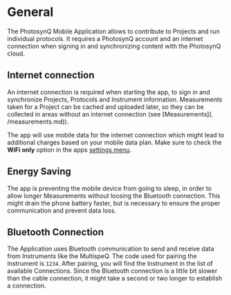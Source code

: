 # General

The PhotosynQ Mobile Application allows to contribute to Projects and run individual protocols. It requires a PhotosynQ account and an internet connection when signing in and synchronizing content with the PhotosynQ cloud.

## Internet connection

An internet connection is required when starting the app, to sign in and synchronize Projects, Protocols and Instrument information. Measurements taken for a Project can be cached and uploaded later, so they can be collected in areas without an internet connection (see [Measurements](. /measurements.md)).

The app will use mobile data for the internet connection which might lead to additional charges based on your mobile data plan. Make sure to check the **WiFi only** option in the apps [settings menu](./settings.md).

## Energy Saving

The app is preventing the mobile device from going to sleep, in order to allow longer Measurements without loosing the Bluetooth connection. This might drain the phone battery faster, but is necessary to ensure the proper communication and prevent data loss.

## Bluetooth Connection

The Application uses Bluetooth communication to send and receive data from Instruments like the MultispeQ. The code used for pairing the Instrument is `1234`. After pairing, you will find the Instrument in the list of available Connections. Since the Bluetooth connection is a little bit slower than the cable connection, it might take a second or two longer to establish a connection.
